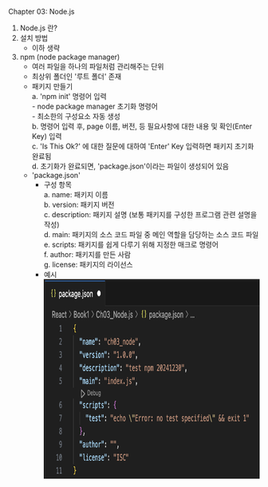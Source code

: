 Chapter 03: Node.js

1. Node.js 란? 
2. 설치 방법
    - 이하 생략 
3. npm (node package manager)
    - 여러 파일을 하나의 파일처럼 관리해주는 단위
    - 최상위 폴더인 '루트 폴더' 존재 
    - 패키지 만들기   
        a. 'npm init' 명령어 입력  
            - node package manager 초기화 명령어   
            - 최소한의 구성요소 자동 생성   
        b. 명령어 입력 후, page 이름, 버전, 등 필요사항에 대한 내용 및 확인(Enter Key) 입력  
        c. 'Is This Ok?' 에 대한 질문에 대하여 'Enter' Key 입력하면 패키지 초기화 완료됨  
        d. 초기화가 완료되면, 'package.json'이라는 파일이 생성되어 있음   
    - 'package.json'  
        * 구성 항목    
            a. name: 패키지 이름    
            b. version: 패키지 버전   
            c. description: 패키지 설명 (보통 패키지를 구성한 프로그램 관련 설명을 작성)  
            d. main: 패키지의 소스 코드 파일 중 메인 역할을 담당하는 소스 코드 파일  
            e. scripts: 패키지를 쉽게 다루기 위해 지정한 매크로 명령어   
            f. author: 패키지를 만든 사람  
            g. license: 패키지의 라이선스  
        * 예시   
            <img src="./ex_packagejson_conf.png" width="600" height="400"/>
            
